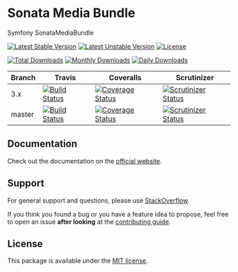 <!--
DO NOT EDIT THIS FILE!

It's auto-generated by sonata-project/dev-kit package.
-->

# Sonata Media Bundle

Symfony SonataMediaBundle

[![Latest Stable Version](https://poser.pugx.org/sonata-project/media-bundle/v/stable)](https://packagist.org/packages/sonata-project/media-bundle)
[![Latest Unstable Version](https://poser.pugx.org/sonata-project/media-bundle/v/unstable)](https://packagist.org/packages/sonata-project/media-bundle)
[![License](https://poser.pugx.org/sonata-project/media-bundle/license)](https://packagist.org/packages/sonata-project/media-bundle)

[![Total Downloads](https://poser.pugx.org/sonata-project/media-bundle/downloads)](https://packagist.org/packages/sonata-project/media-bundle)
[![Monthly Downloads](https://poser.pugx.org/sonata-project/media-bundle/d/monthly)](https://packagist.org/packages/sonata-project/media-bundle)
[![Daily Downloads](https://poser.pugx.org/sonata-project/media-bundle/d/daily)](https://packagist.org/packages/sonata-project/media-bundle)

Branch | Travis | Coveralls | Scrutinizer |
------ | ------ | --------- | ----------- |
3.x   | [![Build Status][travis_stable_badge]][travis_stable_link]     | [![Coverage Status][coveralls_stable_badge]][coveralls_stable_link]     | [![Scrutinizer Status][scrutinizer_stable_badge]][scrutinizer_stable_link] |
master | [![Build Status][travis_unstable_badge]][travis_unstable_link] | [![Coverage Status][coveralls_unstable_badge]][coveralls_unstable_link] | [![Scrutinizer Status][scrutinizer_unstable_badge]][scrutinizer_unstable_link] |

## Documentation

Check out the documentation on the [official website](https://sonata-project.org/bundles/media).

## Support

For general support and questions, please use [StackOverflow](http://stackoverflow.com/questions/tagged/sonata).

If you think you found a bug or you have a feature idea to propose, feel free to open an issue
**after looking** at the [contributing guide](CONTRIBUTING.md).

## License

This package is available under the [MIT license](LICENSE).

[travis_stable_badge]: https://travis-ci.org/sonata-project/SonataMediaBundle.svg?branch=3.x
[travis_stable_link]: https://travis-ci.org/sonata-project/SonataMediaBundle
[travis_unstable_badge]: https://travis-ci.org/sonata-project/SonataMediaBundle.svg?branch=master
[travis_unstable_link]: https://travis-ci.org/sonata-project/SonataMediaBundle

[coveralls_stable_badge]: https://coveralls.io/repos/github/sonata-project/SonataMediaBundle/badge.svg?branch=3.x
[coveralls_stable_link]: https://coveralls.io/github/sonata-project/SonataMediaBundle?branch=3.x
[coveralls_unstable_badge]: https://coveralls.io/repos/github/sonata-project/SonataMediaBundle/badge.svg?branch=master
[coveralls_unstable_link]: https://coveralls.io/github/sonata-project/SonataMediaBundle?branch=master

[scrutinizer_stable_badge]: https://scrutinizer-ci.com/g/sonata-project/SonataMediaBundle/badges/quality-score.png?b=3.x
[scrutinizer_stable_link]: https://scrutinizer-ci.com/g/sonata-project/SonataMediaBundle/?branch=3.x
[scrutinizer_unstable_badge]: https://scrutinizer-ci.com/g/sonata-project/SonataMediaBundle/badges/quality-score.png?b=master
[scrutinizer_unstable_link]: https://scrutinizer-ci.com/g/sonata-project/SonataMediaBundle/?branch=master
